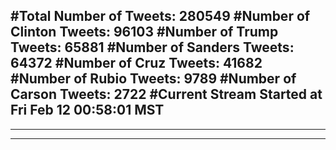 #Total Number of Tweets: 280549 
#Number of Clinton Tweets: 96103
#Number of Trump Tweets: 65881
#Number of Sanders Tweets: 64372
#Number of Cruz Tweets: 41682
#Number of Rubio Tweets: 9789
#Number of Carson Tweets: 2722
#Current Stream Started at Fri Feb 12 00:58:01 MST
---
---
---
